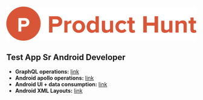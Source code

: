 ![~](readme-res/product-hunt-horizontal-logo-red.png)

## Test App Sr Android Developer

- **GraphQL operations:** [link](./app/src/main/graphql/com.josancamon19.producthunttest)
- **Android apollo
  operations:** [link](./app/src/main/java/com/josancamon19/producthunttest/network)
- **Android UI + data
  consumption:** [link](./app/src/main/java/com/josancamon19/producthunttest/views)
- **Android XML Layouts:** [link](./app/src/main/res/layout/)